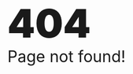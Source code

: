 <!--404报错-->
<p>
    <span style="font-size: 5rem;font-weight: 900;margin-bottom: 11rem">404</span>
    <br />
    <span style="font-size: 2rem">Page not found!</span>
</p>

